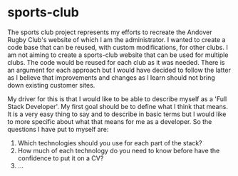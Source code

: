 # sports-club

The sports club project represents my efforts to recreate the Andover Rugby Club's website of which I am the administrator. I wanted to create a code base that can be reused, with custom modifications, for other clubs. I am not aiming to create a sports-club website that can be used for multiple clubs. The code would be reused for each club as it was needed. There is an argument for each approach but I would have decided to follow the latter as I believe that improvements and changes as I learn should not bring down existing customer sites.

My driver for this is that I would like to be able to describe myself as a 'Full Stack Developer'. My first goal should be to define what I think that means. It is a very easy thing to say and to describe in basic terms but I would like to more specific about what that means for me as a developer. So the questions I have put to myself are:

1. Which technologies should you use for each part of the stack?
2. How much of each technology do you need to know before have the confidence to put it on a CV?
3. ...
